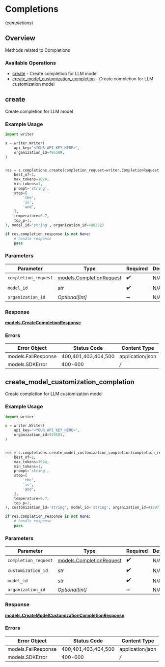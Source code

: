 # Completions
(*completions*)

## Overview

Methods related to Completions

### Available Operations

* [create](#create) - Create completion for LLM model
* [create_model_customization_completion](#create_model_customization_completion) - Create completion for LLM customization model

## create

Create completion for LLM model

### Example Usage

```python
import writer

s = writer.Writer(
    api_key="<YOUR_API_KEY_HERE>",
    organization_id=486589,
)


res = s.completions.create(completion_request=writer.CompletionRequest(
    best_of=1,
    max_tokens=1024,
    min_tokens=1,
    prompt='string',
    stop=[
        'the',
        'is',
        'and',
    ],
    temperature=0.7,
    top_p=1,
), model_id='string', organization_id=489382)

if res.completion_response is not None:
    # handle response
    pass
```

### Parameters

| Parameter                                                     | Type                                                          | Required                                                      | Description                                                   |
| ------------------------------------------------------------- | ------------------------------------------------------------- | ------------------------------------------------------------- | ------------------------------------------------------------- |
| `completion_request`                                          | [models.CompletionRequest](../../models/completionrequest.md) | :heavy_check_mark:                                            | N/A                                                           |
| `model_id`                                                    | *str*                                                         | :heavy_check_mark:                                            | N/A                                                           |
| `organization_id`                                             | *Optional[int]*                                               | :heavy_minus_sign:                                            | N/A                                                           |


### Response

**[models.CreateCompletionResponse](../../models/createcompletionresponse.md)**
### Errors

| Error Object        | Status Code         | Content Type        |
| ------------------- | ------------------- | ------------------- |
| models.FailResponse | 400,401,403,404,500 | application/json    |
| models.SDKError     | 400-600             | */*                 |

## create_model_customization_completion

Create completion for LLM customization model

### Example Usage

```python
import writer

s = writer.Writer(
    api_key="<YOUR_API_KEY_HERE>",
    organization_id=919503,
)


res = s.completions.create_model_customization_completion(completion_request=writer.CompletionRequest(
    best_of=1,
    max_tokens=1024,
    min_tokens=1,
    prompt='string',
    stop=[
        'the',
        'is',
        'and',
    ],
    temperature=0.7,
    top_p=1,
), customization_id='string', model_id='string', organization_id=41297)

if res.completion_response is not None:
    # handle response
    pass
```

### Parameters

| Parameter                                                     | Type                                                          | Required                                                      | Description                                                   |
| ------------------------------------------------------------- | ------------------------------------------------------------- | ------------------------------------------------------------- | ------------------------------------------------------------- |
| `completion_request`                                          | [models.CompletionRequest](../../models/completionrequest.md) | :heavy_check_mark:                                            | N/A                                                           |
| `customization_id`                                            | *str*                                                         | :heavy_check_mark:                                            | N/A                                                           |
| `model_id`                                                    | *str*                                                         | :heavy_check_mark:                                            | N/A                                                           |
| `organization_id`                                             | *Optional[int]*                                               | :heavy_minus_sign:                                            | N/A                                                           |


### Response

**[models.CreateModelCustomizationCompletionResponse](../../models/createmodelcustomizationcompletionresponse.md)**
### Errors

| Error Object        | Status Code         | Content Type        |
| ------------------- | ------------------- | ------------------- |
| models.FailResponse | 400,401,403,404,500 | application/json    |
| models.SDKError     | 400-600             | */*                 |
